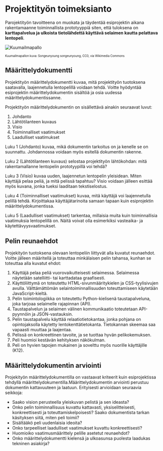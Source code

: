 # Projektityön toimeksianto

Parojektityön tavoitteena on muokata ja täydentää esiprojektin aikana rakentamaanne toiminnallista prototyyppiä siten,
että tuloksena on **karttapalvelua ja ulkoista tietolähdettä käyttävä selaimen kautta pelattava lentopeli**.

![Kuumailmapallo](img/640px-Hot_Air_Balloon_Launch_(Unsplash).jpg)

<sub><sup>Kuumailmapallon kuva: Songeunyoung songeunyoung, CC0, via Wikimedia Commons</sup></sub>


## Määrittelydokumentti

Projektityön määrittelydokumentti kuvaa, mitä projektityön tuotoksena saatavalla, laajennetulla lentopelillä voidaan tehdä.
Voitte hyödyntää esiprojektin määrittelydokumentin sisältöä ja osia uudessa määrittelydokumentissanne.

Projektityön määrittelydokumentin on sisällettävä ainakin seuraavat luvut:
1. Johdanto
2. Lähtötilanteen kuvaus
3. Visio
4. Toiminnalliset vaatimukset
5. Laadulliset vaatimukset

Luku 1 (Johdanto) kuvaa, mikä dokumentin tarkoitus on ja kenelle se on suunnattu. Johdannossa voidaan myös esitellä dokumentin rakenne.

Luku 2 (Lähtötilanteen kuvaus) selostaa projektityön lähtökohdan: mitä rakentamallanne lentopelin prototyypillä voi tehdä?

Luku 3 (Visio) kuvaa uuden, laajennetun lentopelin yleisidean. Miten käyttäjä pelaa peliä, ja mitä pelissä tapahtuu?
Visio voidaan jälleen esittää
myös kuvana, jonka tueksi laaditaan tekstiselostus.

Luku 4 (Toiminnalliset vaatimukset) kuvaa, mitä käyttäjä voi laajennetulla pelillä tehdä.
Kirjoittakaa käyttäjätarinoita samaan tapaan kuin esiprojektin määrittelydokumentissa.

Luku 5 (Laadulliset vaatimukset) tarkentaa, millaisia muita kuin toiminnallisia vaatimuksia lentopelillä on. Näitä voivat olla esimerkiksi vasteaika- ja käytettävyysvaatimukset.

## Pelin reunaehdot

Projekityön tuotoksena olevaan lentopeliin liittyvät alla kuvatut reunaehdot.
Voitte jälleen määritellä ja toteuttaa minkälaisen pelin tahansa, kunhan se toteuttaa alla kuvatut ehdot:

1. Käyttäjä pelaa peliä vuorovaikutteisesti selaimessa. Selaimessa näytetään satelliitti- tai karttadataa graafisesti.
2. Käyttöliittymä on toteutettu HTML-sivunmääritykielen ja CSS-tyylisivujen avulla. Välttämättömän selaintoiminnallisuuden toteuttamiseen käytetään JavaScript-kieltä.
3. Pelin toimintologiikka on toteutettu Python-kielisenä taustapalveluna, joka tarjoaa selaimelle rajapinnan (API).
4. Taustapalvelun ja selaimen välinen kommunikaatio toteutetaan API-pyynnöin ja JSON-vastauksin.
5. Pelin taustapalvelu käyttää relaatiotietokantaa, jonka pohjana on opintojaksolla käytetty lentokenttätietokanta. Tietokannan skeemaa saa vapaasti muuttaa ja laajentaa.
6. Pelissä on konkreettinen tavoite, ja se tuottaa hyvän pelikokemuksen.
7. Peli huomioi kestävän kehityksen näkökulman.
8. Peli on hyvien tapojen mukainen ja sovelttu myös nuorille käyttäjille (K12).

## Määrittelydokumentin arviointi

Projekityön määrittelydokumentilla on vastaavat kriteerit kuin esiprojektissa tehdyllä määrittelydokumentilla.Määrittelydokumentin arviointi perustuu dokumentin kattavuuteen ja laatuun. Erityisesti arvioidaan seuraavia seikkoja:
- Saako vision perusteella yleiskuvan pelistä ja sen ideasta?
- Onko pelin toiminnallisuus kuvattu kattavasti, yksiselitteisesti, konkreettisesti ja toteuttamiskelpoisesti? Saako dokumentista tarkan käsityksen siitä, miten peli toimii?
- Sisältääkö peli uudenlaisia ideoita?
- Onko tarpeelliset laadulliset vaatimukset kuvattu konkreettisesti?
- Huomioiko vaatimusmäärittely pelille asetetut reunaehdot?
- Onko määrittelydokumentti kielensä ja ulkoasunsa puolesta laadukas tekninen asiakirja?
